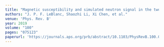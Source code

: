 ```yaml
---
title: "Magnetic susceptibility and simulated neutron signal in the two-dimensional Hubbard model"
authors: "J. P. F. LeBlanc, Shaozhi Li, Xi Chen, et al."
venue: 'Phys. Rev. B'
year: 2019
volume: "100"
pages: "075123"
paperurl: 'https://journals.aps.org/prb/abstract/10.1103/PhysRevB.100.075123'
---
```

